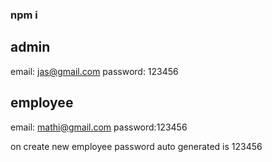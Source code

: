 ### npm i
## admin
email: jas@gmail.com
password: 123456

## employee
email: mathi@gmail.com
password:123456

on create new employee password auto generated is 123456
